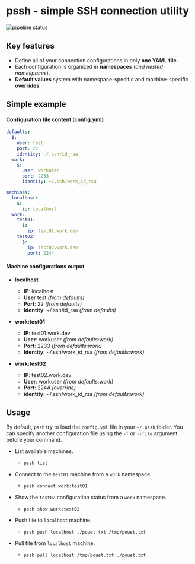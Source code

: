 pssh - simple SSH connection utility
====================================

[![pipeline status](https://gitlab.com/Srynetix/pssh-rs/badges/master/pipeline.svg)](https://gitlab.com/Srynetix/pssh-rs/commits/master)

## Key features

- Define all of your connection configurations in only **one YAML file**.
- Each configuration is organized in **namespaces** (*and nested namespaces*).
- **Default values** system with namespace-specific and machine-specific **overrides**.

## Simple example

#### Configuration file content (config.yml)
```yaml
defaults:
  $:
    user: test
    port: 22
    identity: ~/.ssh/id_rsa
  work:
    $:
      user: workuser
      port: 2233
      identity: ~/.ssh/work_id_rsa

machines:
  localhost:
    $:
      ip: localhost
  work:
    test01:
      $:
        ip: test01.work.dev
    test02:
      $:
        ip: test02.work.dev
        port: 2244
```

#### Machine configurations output

- **localhost**
    - **IP**: localhost
    - **User** test *(from defaults)*
    - **Port**: 22 *(from defaults)*
    - **Identity**: ~/.ssh/id_rsa *(from defaults)*


- **work:test01**
    - **IP**: test01.work.dev
    - **User**: workuser *(from defaults:work)*
    - **Port**: 2233 *(from defaults:work)*
    - **Identity**: ~/.ssh/work\_id\_rsa *(from defaults:work)*


- **work:test02**
    - **IP**: test02.work.dev
    - **User**: workuser *(from defaults:work)*
    - **Port**: 2244 *(override)*
    - **identity**: ~/.ssh/work\_id\_rsa *(from defaults:work)*

## Usage

By default, `pssh` try to load the `config.yml` file in your `~/.pssh` folder. You can specify another configuration file using the `-f` or `--file` argument before your command.

- List available machines.
    - ```pssh list```


- Connect to the `test01` machine from a `work` namespace.
    - ```pssh connect work:test01```


- Show the `test02` configuration status from a `work` namespace.
    - ```pssh show work:test02```


- Push file to `localhost` machine.
    - ```pssh push localhost ./pouet.txt /tmp/pouet.txt```


- Pull file from `localhost` machine.
    - ```pssh pull localhost /tmp/pouet.txt ./pouet.txt```
